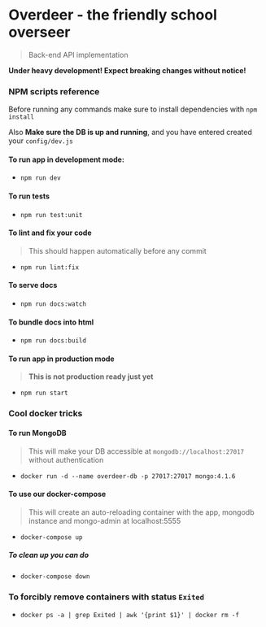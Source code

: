 # Overdeer - the friendly school overseer

> Back-end API implementation

**Under heavy development! Expect breaking changes without notice!**

### NPM scripts reference

Before running any commands make sure to install dependencies with `npm install`

Also **Make sure the DB is up and running**, and you have entered created your `config/dev.js`

#### To run app in development mode:

- `npm run dev`

#### To run tests

- `npm run test:unit`

#### To lint and fix your code

> This should happen automatically before any commit

- `npm run lint:fix`

#### To serve docs

- `npm run docs:watch`

#### To bundle docs into html

- `npm run docs:build`

#### To run app in production mode

> **This is not production ready just yet**

- `npm run start`

### Cool docker tricks

#### To run MongoDB

> This will make your DB accessible at `mongodb://localhost:27017` without authentication

- `docker run -d --name overdeer-db -p 27017:27017 mongo:4.1.6`

#### To use our docker-compose

> This will create an auto-reloading container with the app, mongodb instance and mongo-admin at localhost:5555

- `docker-compose up`

##### To clean up you can do

- `docker-compose down`

### To forcibly remove containers with status `Exited`

- `docker ps -a | grep Exited | awk '{print $1}' | docker rm -f`
